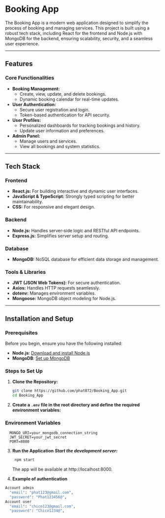 # Booking App

The Booking App is a modern web application designed to simplify the process of booking and managing services. This project is built using a robust tech stack, including React for the frontend and Node.js with MongoDB for the backend, ensuring scalability, security, and a seamless user experience.

---

## Features

### Core Functionalities

- **Booking Management:**
  - Create, view, update, and delete bookings.
  - Dynamic booking calendar for real-time updates.
- **User Authentication:**
  - Secure user registration and login.
  - Token-based authentication for API security.
- **User Profiles:**
  - Personalized dashboards for tracking bookings and history.
  - Update user information and preferences.
- **Admin Panel:**
  - Manage users and services.
  - View all bookings and system statistics.

---

## Tech Stack

### Frontend

- **React.js:** For building interactive and dynamic user interfaces.
- **JavaScript & TypeScript:** Strongly typed scripting for better maintainability.
- **CSS:** For responsive and elegant design.

### Backend

- **Node.js:** Handles server-side logic and RESTful API endpoints.
- **Express.js:** Simplifies server setup and routing.

### Database

- **MongoDB:** NoSQL database for efficient data storage and management.

### Tools & Libraries

- **JWT (JSON Web Tokens):** For secure authentication.
- **Axios:** Handles HTTP requests seamlessly.
- **dotenv:** Manages environment variables.
- **Mongoose:** MongoDB object modeling for Node.js.

---

## Installation and Setup

### Prerequisites

Before you begin, ensure you have the following installed:

- **Node.js**: [Download and install Node.js](https://nodejs.org/)
- **MongoDB**: [Set up MongoDB](https://www.mongodb.com/)

### Steps to Set Up

1. **Clone the Repository:**

   ```bash
   git clone https://github.com/phat072/Booking_App.git
   cd Booking_App

   ```

2. **Create a `.env` file in the root directory and define the required environment variables:**

### Environment Variables

```env
  MONGO_URI=your_mongodb_connection_string
  JWT_SECRET=your_jwt_secret
  PORT=8000
```

3. **Run the Application**
   **_Start the development server:_**

   ```bash
    npm start
   ```

   The app will be available at http://localhost:8000.

4. **Example of authentication**

```bash
Account admin
  "email": "phat123@gmail.com",
  "password": "Phat123456@",
Account user
  "email": "chico123@gmail.com",
  "password": "Chico1234@",
